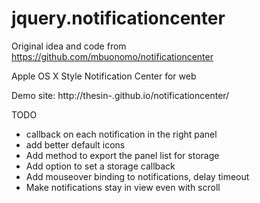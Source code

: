 jquery.notificationcenter
=========================

Original idea and code from
  https://github.com/mbuonomo/notificationcenter

Apple OS X Style Notification Center for web

Demo site: http://thesin-.github.io/notificationcenter/

TODO
* callback on each notification in the right panel
* add better default icons
* Add method to export the panel list for storage
* Add option to set a storage callback
* Add mouseover binding to notifications, delay timeout
* Make notifications stay in view even with scroll
